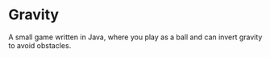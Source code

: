 # Gravity
A small game written in Java, where you play as a ball and can invert gravity to avoid obstacles.
